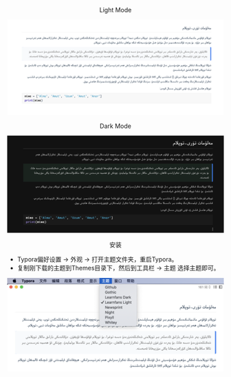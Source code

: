 <p align="center">Light Mode</p>

![](./learnfans/preview/light.png)

<p align="center">Dark Mode</p>

![](./learnfans/preview/dark.png)

<p align="center">安装</p>

* Typora偏好设置 → 外观 → 打开主题文件夹，重启Typora。
* 复制刚下载的主题到Themes目录下，然后到工具栏 → 主题 选择主题即可。

![](./learnfans/preview/theme.png)
